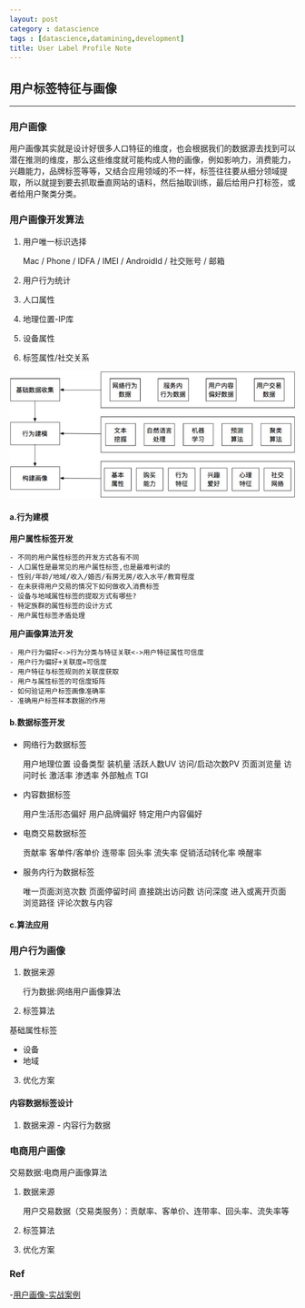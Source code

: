 ```yaml
---
layout: post
category : datascience
tags : [datascience,datamining,development]
title: User Label Profile Note
---
```


## 用户标签特征与画像
-------------------------------------------------

### 用户画像

用户画像其实就是设计好很多人口特征的维度，也会根据我们的数据源去找到可以潜在推测的维度，那么这些维度就可能构成人物的画像，例如影响力，消费能力，兴趣能力，品牌标签等等，又结合应用领域的不一样，标签往往要从细分领域提取，所以就提到要去抓取垂直网站的语料，然后抽取训练，最后给用户打标签，或者给用户聚类分类。

### 用户画像开发算法

1. 用户唯一标识选择

	Mac / Phone / IDFA / IMEI / AndroidId / 社交账号 / 邮箱

2. 用户行为统计
3. 人口属性
4. 地理位置-IP库
5. 设备属性
6. 标签属性/社交关系

![人群画像构建](_includes/user_profile_design.png)

#### a.行为建模

**用户属性标签开发**

	- 不同的用户属性标签的开发方式各有不同
	- 人口属性是最常见的用户属性标签,也是最难判读的
	- 性别/年龄/地域/收入/婚否/有房无房/收入水平/教育程度
	- 在未获得用户交易的情况下如何做收入消费标签
	- 设备与地域属性标签的提取方式有哪些?
	- 特定族群的属性标签的设计方式
	- 用户属性标签矛盾处理

**用户画像算法开发**

	- 用户行为偏好<->行为分类与特征关联<->用户特征属性可信度
	- 用户行为偏好+关联度=可信度
	- 用户特征与标签规则的关联度获取
	- 用户与属性标签的可信度矩阵
	- 如何验证用户标签画像准确率
	- 准确用户标签样本数据的作用

#### b.数据标签开发

- 网络行为数据标签

	用户地理位置
	设备类型
	装机量
	活跃人数UV
	访问/启动次数PV
	页面浏览量
	访问时长
	激活率
	渗透率
	外部触点
	TGI

- 内容数据标签

	用户生活形态偏好
	用户品牌偏好
	特定用户内容偏好

- 电商交易数据标签

	贡献率
	客单件/客单价
	连带率
	回头率
	流失率
	促销活动转化率
	唤醒率

- 服务内行为数据标签

	唯一页面浏览次数
	页面停留时间
	直接跳出访问数
	访问深度
	进入或离开页面
	浏览路径
	评论次数与内容

#### c.算法应用

### 用户行为画像

1. 数据来源

	行为数据:网络用户画像算法

2. 标签算法

基础属性标签
- 设备
- 地域

3. 优化方案

#### 内容数据标签设计

1. 数据来源 - 内容行为数据

### 电商用户画像

交易数据:电商用户画像算法

1. 数据来源

	用户交易数据（交易类服务）：贡献率、客单价、连带率、回头率、流失率等

2. 标签算法

3. 优化方案

### Ref

-[用户画像-实战案例](https://zhuanlan.zhihu.com/p/36395328?utm_source=ZHShareTargetIDMore&utm_medium=social&utm_oi=39187600375808)

